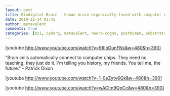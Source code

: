 ```yaml
---
layout: post
title: Biodigital Brain - human brain organically fused with computer chips
date: 2010-12-14 01:41
author: metavalent
comments: true
categories: [bci, cyborg, metavalent, neuro-cogno, posthuman, substrate independence]
---
```

[youtube http://www.youtube.com/watch?v=9tIIbDunFNs&w=480&h=390]

"Brain cells automatically connect to computer chips. They need no teaching, they just do it. I'm telling you history, my friends. You tell me, the future." - Patrick Dixon

[youtube http://www.youtube.com/watch?v=1-0eZytv6Qk&w=480&h=390]

[youtube http://www.youtube.com/watch?v=wACltn9QpCc&w=480&h=390]
